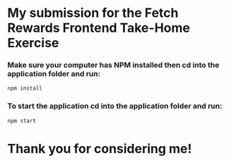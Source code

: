 # My submission for the Fetch Rewards Frontend Take-Home Exercise

### Make sure your computer has NPM installed then cd into the application folder and run:

```
npm install
```

### To start the application cd into the application folder and run:

```
npm start
```

# Thank you for considering me!
